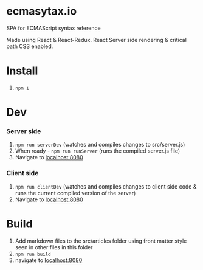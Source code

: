 # ecmasytax.io
SPA for ECMAScript syntax reference

Made using React & React-Redux. React Server side rendering & critical path CSS enabled.

# Install
1. `npm i`

# Dev

### Server side
1. `npm run serverDev` (watches and compiles changes to src/server.js)
2. When ready - `npm run runServer` (runs the compiled server.js file)
3. Navigate to [localhost:8080](http://localhost:8080/)

### Client side
1. `npm run clientDev` (watches and compiles changes to client side code & runs the current compiled version of the server)
2. Navigate to [localhost:8080](http://localhost:8080/)

# Build
1. Add markdown files to the src/articles folder using front matter style seen in other files in this folder
2. `npm run build`
3. navigate to [localhost:8080](http://localhost:8080/)
